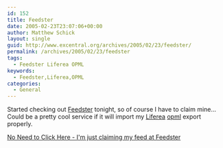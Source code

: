 ```yaml
---
id: 152
title: Feedster
date: 2005-02-23T23:07:06+00:00
author: Matthew Schick
layout: single
guid: http://www.excentral.org/archives/2005/02/23/feedster/
permalink: /archives/2005/02/23/feedster
tags:
  - Feedster Liferea OPML
keywords:
  - Feedster,Liferea,OPML
categories:
  - General
---
```

Started checking out <a href="http://feedster.com/">Feedster</a> tonight, so of course I have to claim mine...  Could be a pretty cool service if it will import my  <a href="http://liferea.sourceforge.net/">Liferea</a> <a href="http://www.opml.org/">opml</a> export properly.

<a href="http://feedster.com/claimfeed.php?key=6da5f118c3d47ee31c25e50513422f32">No Need to Click Here - I'm just claiming my feed at Feedster</a>